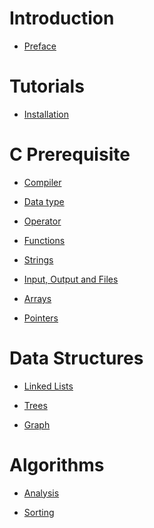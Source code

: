 # Introduction

- [Preface](./preface.md)

# Tutorials

- [Installation](./tutorials/installation.md)

# C Prerequisite

- [Compiler](./prerequisite/compiler.md)

- [Data type](./prerequisite/datatype.md)

- [Operator](./prerequisite/operator.md)

- [Functions](./prerequisite/functions.md)

- [Strings](./prerequisite/strings.md)

- [Input, Output and Files](./prerequisite/io.md)

- [Arrays](./prerequisite/arrays.md)
  
- [Pointers](./prerequisite/pointers.md)

# Data Structures

- [Linked Lists]()
  
- [Trees]()
  
- [Graph]()

# Algorithms

- [Analysis](./algorithms/analysis.md)

- [Sorting](./algorithms/sorting.md)
